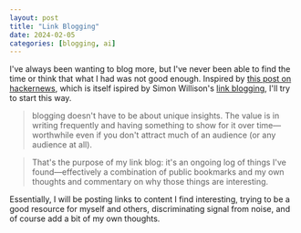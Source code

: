```yaml
---
layout: post
title: "Link Blogging"
date: 2024-02-05
categories: [blogging, ai]
---
```



I've always been wanting to blog more, but I've never been able to find the time or think that what I had was not good enough. Inspired by [this post on hackernews](https://xuanwo.io/links/2025/01/link-blog/), which is itself ispired by Simon Willison's [link blogging](https://simonwillison.net/2024/Dec/22/link-blog/), I'll try to start this way.

> blogging doesn't have to be about unique insights. The value is in writing frequently and having something to show for it over time—worthwhile even if you don't attract much of an audience (or any audience at all).

> That's the purpose of my link blog: it's an ongoing log of things I've found—effectively a combination of public bookmarks and my own thoughts and commentary on why those things are interesting.

Essentially, I will be posting links to content I find interesting, trying to be a good resource for myself and others, discriminating signal from noise, and of course add a bit of my own thoughts.
